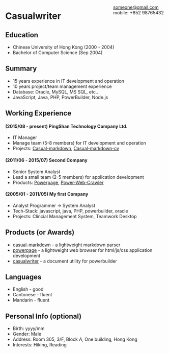 <span style="float:right;padding:6px">someone@gmail.com<br>mobile: +852 98765432</span>

# Casualwriter  

## Education

* Chinese University of Hong Kong (2000 - 2004)
* Bachelor of Computer Science (Sep 2004)

## Summary

* 15 years experience in IT development and operation
* 10 years project/team management experience
* Database: Oracle, MySQL, MS SQL, etc..
* JavaScript, Java, PHP, PowerBuilder, Node.js

## Working Experience

#### (2015/08 - present) PingShan Technology Company Ltd.

* IT Manager
* Manage team (5-8 members) for IT development and operation
* Projects: [Casual-markdown](https://github.com/casualwriter/casual-markdown), [Casual-markdown-cv](https://github.com/casualwriter/casual-markdown-cv)

#### (2011/06 - 2015/07) Second Company

* Senior System Analyst
* Lead a small team (2-5 members) for application development
* Products: [Powerpage](https://github.com/casualwriter/powerpage), [Power-Web-Crawler](https://github.com/casualwriter/powerpage-web-crawler)

#### (2005/01 - 2011/05) My first Company

* Analyst Programmer -> System Analyst
* Tech-Stack: javascript, java, PHP, powerbuilder, oracle
* Projects: Clincial Management System, Teamwork Desktop

## Products (or Awards)

* [casual-markdown](https://github.com/casualwriter/casual-markdown) - a lightweight markdown parser
* [powerpage](https://github.com/casualwriter/powerpage) - a lightweight web browser for html/js/css application development
* [casualwriter](http://www.geocities.ws/ck4hung) - a document utility for powerbuilder

## Languages

* English - good
* Cantonese - fluent
* Mandarin - fluent

## Personal Info (optional)

* Birth: yyyy/mm
* Gender: Male
* Address: Room 305, 3/F, Block A, One building, Hong Kong
* Interests: Hiking, Reading
